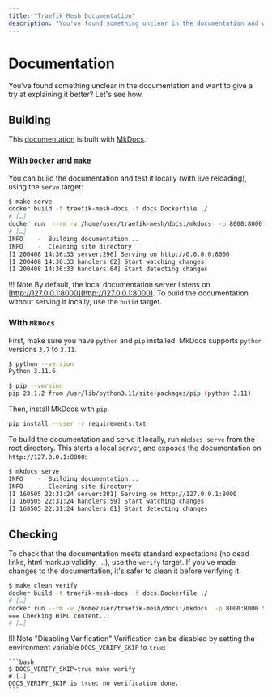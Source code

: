 ```yaml
---
title: "Traefik Mesh Documentation"
description: "You've found something unclear in the documentation and want to give a try at explaining it better? Learn how you can do so in this article."
---
```


# Documentation

You've found something unclear in the documentation and want to give a try at explaining it better?
Let's see how.

## Building

This [documentation](https://doc.traefik.io/traefik-mesh/) is built with [MkDocs](https://mkdocs.org/).

### With `Docker` and `make`

You can build the documentation and test it locally (with live reloading), using the `serve` target:

```bash
$ make serve
docker build -t traefik-mesh-docs -f docs.Dockerfile ./
# […]
docker run  --rm -v /home/user/traefik-mesh/docs:/mkdocs  -p 8000:8000 traefik-mesh-docs mkdocs serve
# […]
INFO    -  Building documentation...
INFO    -  Cleaning site directory
[I 200408 14:36:33 server:296] Serving on http://0.0.0.0:8000
[I 200408 14:36:33 handlers:62] Start watching changes
[I 200408 14:36:33 handlers:64] Start detecting changes
```

!!! Note
    By default, the local documentation server listens on [http://127.0.0.1:8000](http://127.0.0.1:8000).
    To build the documentation without serving it locally, use the `build` target.

### With `MkDocs`

First, make sure you have `python` and `pip` installed. MkDocs supports `python` versions `3.7` to `3.11`.

```bash
$ python --version
Python 3.11.6

$ pip --version
pip 23.1.2 from /usr/lib/python3.11/site-packages/pip (python 3.11)
```

Then, install MkDocs with `pip`.

```bash
pip install --user -r requirements.txt
```

To build the documentation and serve it locally, run `mkdocs serve` from the root directory.
This starts a local server, and exposes the documentation on `http://127.0.0.1:8000`:

```bash
$ mkdocs serve
INFO    -  Building documentation...
INFO    -  Cleaning site directory
[I 160505 22:31:24 server:281] Serving on http://127.0.0.1:8000
[I 160505 22:31:24 handlers:59] Start watching changes
[I 160505 22:31:24 handlers:61] Start detecting changes
```

## Checking

To check that the documentation meets standard expectations (no dead links, html markup validity, ...), use the `verify` target.
If you've made changes to the documentation, it's safer to clean it before verifying it.

```bash
$ make clean verify
docker build -t traefik-mesh-docs -f docs.Dockerfile ./
# […]
docker run --rm -v /home/user/traefik-mesh/docs:/mkdocs  -p 8000:8000 traefik-mesh-docs sh -c "mkdocs build && chown -R 501:20 ./site"
=== Checking HTML content...
# […]
```

!!! Note "Disabling Verification"
    Verification can be disabled by setting the environment variable `DOCS_VERIFY_SKIP` to `true`:
    
    ```bash
    $ DOCS_VERIFY_SKIP=true make verify
    # […]
    DOCS_VERIFY_SKIP is true: no verification done.
    ```
